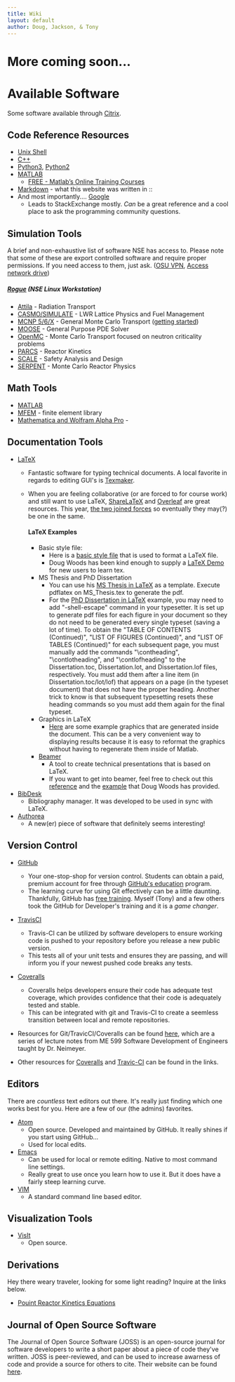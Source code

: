 ```yaml
---
title: Wiki
layout: default
author: Doug, Jackson, & Tony
---
```

More coming soon...
================================

# Available Software
Some software available through [Citrix](http://it.engineering.oregonstate.edu/citrix).

## Code Reference Resources
* [Unix Shell](http://swcarpentry.github.io/shell-novice/)
* [C++](http://www.learncpp.com/)
* [Python3](https://docs.python.org/3/), [Python2](https://docs.python.org/2/)
* [MATLAB](http://www.mathworks.com/help/matlab/)
  - [FREE - Matlab’s Online Training Courses](https://matlabacademy.mathworks.com/)
* [Markdown](https://github.com/adam-p/markdown-here/wiki/Markdown-Cheatsheet) - what this website was written in ::
* And most importantly.... [Google](https://www.google.com/)
  -  Leads to StackExchange mostly. *Can* be a great reference and a cool place to ask the programming community questions.

## Simulation Tools
A brief and non-exhaustive list of software NSE has access to. Please note that some of these are export controlled software and require proper permissions. If you need access to them, just ask. ([OSU VPN](http://oregonstate.edu/helpdocs/network-and-phone/virtual-private-network-vpn), [Access network drive](https://it.engineering.oregonstate.edu/accessing-engineering-file-space-using-windows-file-sharing))

##### [Rogue](https://it.engineering.oregonstate.edu/nuclear-science-and-engineering-computing-support) (NSE Linux Workstation)
* [Attila](https://www.varian.com/x-ray-imaging-components/products/security-industrial-imaging/attila-software-suite) - Radiation Transport
* [CASMO/SIMULATE](http://www.studsvik.com/sv/Verksamhetsomraden/Bransle--och-materialteknik/Programvara-for-bransleoptimering/In-Core-Fuel-Management/CASMO5/) - LWR Lattice Physics and Fuel Management
* [MCNP 5/6/X](https://mcnp.lanl.gov/) - General Monte Carlo Transport ([getting started](https://it.engineering.oregonstate.edu/nuclear-science-and-engineering-computing-support))
* [MOOSE](http://mooseframework.com/) - General Purpose PDE Solver
* [OpenMC](https://mit-crpg.github.io/openmc/)  - Monte Carlo Transport focused on neutron criticality problems
* [PARCS](http://www.nrc.gov/about-nrc/regulatory/research/safetycodes.html) - Reactor Kinetics
* [SCALE](http://scale.ornl.gov/) - Safety Analysis and Design
* [SERPENT](http://montecarlo.vtt.fi/) - Monte Carlo Reactor Physics

## Math Tools
* [MATLAB](http://it.engineering.oregonstate.edu/site-license-matlab)
* [MFEM](mfem.org) - finite element library
* [Mathematica and Wolfram Alpha Pro](http://is.oregonstate.edu/service/software/mathematica) -

## Documentation Tools
* [LaTeX](https://www.latex-project.org/)
  - Fantastic software for typing technical documents. A local favorite in regards to editing GUI's is [Texmaker](http://www.xm1math.net/texmaker/).
  - When you are feeling collaborative (or are forced to for course work) and still want to use LaTeX, [ShareLaTeX](https://www.sharelatex.com) and [Overleaf](https://www.overleaf.com/) are great resources. This year, [the two joined forces](https://www.sharelatex.com/blog/2017/07/20/sharelatex-joins-overleaf.html) so eventually they may(?) be one in the same.

    #### LaTeX Examples
    * Basic style file:
      - Here is a [basic style file](./LaTeX_docs/standard.sty) that is used to format a LaTeX file.
      - Doug Woods has been kind enough to supply a [LaTeX Demo](./LaTeX_docs/LatexDemo.zip) for new users to learn tex.
    * MS Thesis and PhD Dissertation
      - You can use his [MS Thesis in LaTeX](./LaTeX_docs/DougsMSThesis.zip) as a template. Execute pdflatex on MS_Thesis.tex to generate the pdf.
      - For the [PhD Dissertation in LaTeX](./LaTeX_docs/Woods2018Dissertation.zip) example, you may need to add "-shell-escape" command in your typesetter. It is set up to generate pdf files for each figure in your document so they do not need to be generated every single typeset (saving a lot of time). To obtain the "TABLE OF CONTENTS (Continued)", "LIST OF FIGURES (Continued)", and "LIST OF TABLES (Continued)" for each subsequent page, you must manually add the commands "\contheading", "\contlotheading", and "\contlofheading" to the Dissertation.toc, Dissertation.lot, and Dissertation.lof files, respectively. You must add them after a line item (in Dissertation.toc/lot/lof) that appears on a page (in the typeset document) that does not have the proper heading. Another trick to know is that subsequent typesetting resets these heading commands so you must add them again for the final typeset.
    * Graphics in LaTeX
      - [Here](./LaTeX_docs/TeXGraphics.zip) are some example graphics that are generated inside the document. This can be a very convenient way to displaying results because it is easy to reformat the graphics without having to regenerate them inside of Matlab.
    * [Beamer](https://www.ctan.org/pkg/beamer?lang=en)
      - A tool to create technical presentations that is based on LaTeX.
      - If you want to get into beamer, feel free to check out this [reference](./references/beameruserguide.pdf) and the [example](./LaTeX_docs/DougsDefense.zip) that Doug Woods has provided.
* [BibDesk](http://bibdesk.sourceforge.net)
  - Bibliography manager. It was developed to be used in sync with LaTeX.
* [Authorea](http://www.authorea.com)
  - A new(er) piece of software that definitely seems interesting!

## Version Control
* [GitHub](http://www.github.com)
  - Your one-stop-shop for version control. Students can obtain a paid, premium account for free through [GitHub's education](https://education.github.com/) program.  
  - The learning curve for using Git effectively can be a little daunting. Thankfully, GitHub has [free training](https://services.github.com/training/). Myself (Tony) and a few others took the GitHub for Developer's training and it is a *game changer*.
* [TravisCI](https://travis-ci.org/)
  - Travis-CI can be utilized by software developers to ensure working code is pushed to your repository before you release a new public version.
  - This tests all of your unit tests and ensures they are passing, and will inform you if your newest pushed code breaks any tests.
* [Coveralls](https://coveralls.io/)
  - Coveralls helps developers ensure their code has adequate test coverage, which provides confidence that their code is adequately tested and stable.
  - This can be integrated with git and Travis-CI to create a seemless transition between local and remote repositories.

* Resources for Git/TravicCI/Coveralls can be found [here](https://softwaredevengresearch.github.io/syllabus/#course-overview), which are a series of lecture notes from ME 599 Software Development of Engineers taught by Dr. Neimeyer.
* Other resources for [Coveralls](https://docs.travis-ci.com/user/coveralls/) and [Travic-CI](https://docs.travis-ci.com/user/tutorial/) can be found in the links.

## Editors
There are *countless* text editors out there. It's really just finding which one works best for you. Here are a few of our (the admins) favorites.
* [Atom](https://atom.io/)
  - Open source. Developed and maintained by GitHub. It really shines if you start using GitHub...
  - Used for local edits.
* [Emacs](https://www.gnu.org/software/emacs/)
  - Can be used for local or remote editing. Native to most command line settings.
  - Really great to use once you learn how to use it. But it does have a fairly steep learning curve.
* [VIM](http://www.vim.org/)
  - A standard command line based editor.

## Visualization Tools
* [VisIt](https://wci.llnl.gov/simulation/computer-codes/visit/)
  - Open source.

## Derivations
Hey there weary traveler, looking for some light reading? Inquire at the links below.
* <a href="derivations/prkes/prkes.pdf" download>Pouint Reactor Kinetics Equations</a>

## Journal of Open Source Software
The Journal of Open Source Software (JOSS) is an open-source journal for software developers to write a short paper about a piece of code they've written.
JOSS is peer-reviewed, and can be used to increase awarness of code and provide a source for others to cite.
Their website can be found [here](https://joss.theoj.org/).
